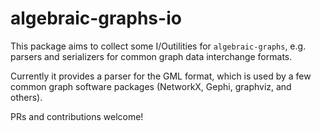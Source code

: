# algebraic-graphs-io

This package aims to collect some I/Outilities for `algebraic-graphs`, e.g. parsers and serializers for common graph data interchange formats.

Currently it provides a parser for the GML format, which is used by a few common graph software packages (NetworkX, Gephi, graphviz, and others).

PRs and contributions welcome!
